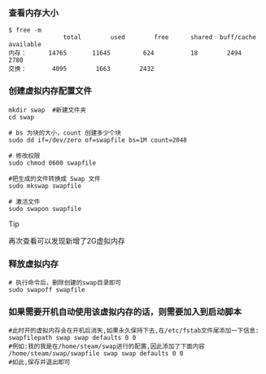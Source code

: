 ### 查看内存大小

```shell
$ free -m
               total        used        free      shared  buff/cache   available
内存：      14765       11645         624          18        2494        2780
交换：       4095        1663        2432
```

### 创建虚拟内存配置文件

```shell
mkdir swap  #新建文件夹
cd swap

# bs 为块的大小，count 创建多少个块
sudo dd if=/dev/zero of=swapfile bs=1M count=2048

# 修改权限
sudo chmod 0600 swapfile

#把生成的文件转换成 Swap 文件
sudo mkswap swapfile

# 激活文件
sudo swapon swapfile
```

> [!TIP]
>
> 再次查看可以发现新增了2G虚拟内存

### 释放虚拟内存

```shell
# 执行命令后，删除创建的swap目录即可
sudo swapoff swapfile
```

### 如果需要开机自动使用该虚拟内存的话，则需要加入到启动脚本

```shell
#此时开的虚拟内存会在开机后消失,如果永久保持下去,在/etc/fstab文件尾添加一下信息:
swapfilepath swap swap defaults 0 0
#例如:我的我是在/home/steam/swap进行的配置,因此添加了下面内容
/home/steam/swap/swapfile swap swap defaults 0 0
#如此,保存并退出即可
```

